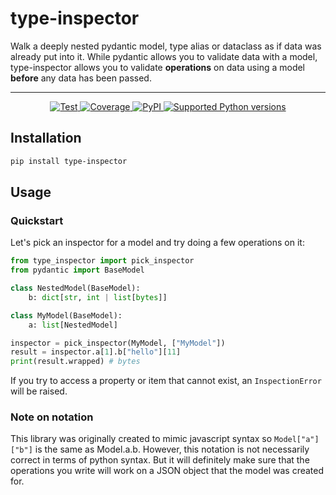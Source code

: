 # type-inspector

Walk a deeply nested pydantic model, type alias or dataclass as if data was already put into it. While pydantic allows you to validate data with a model, type-inspector allows you to validate **operations** on data using a model **before** any data has been passed.

---

<p align="center">
<a href="https://github.com/zmievsa/type-inspector/actions?query=workflow%3ATests+event%3Apush+branch%3Amain" target="_blank">
    <img src="https://github.com/zmievsa/type-inspector/actions/workflows/test.yaml/badge.svg?branch=main&event=push" alt="Test">
</a>
<a href="https://codecov.io/gh/ovsyanka83/type-inspector" target="_blank">
    <img src="https://img.shields.io/codecov/c/github/ovsyanka83/type-inspector?color=%2334D058" alt="Coverage">
</a>
<a href="https://pypi.org/project/type-inspector/" target="_blank">
    <img alt="PyPI" src="https://img.shields.io/pypi/v/type-inspector?color=%2334D058&label=pypi%20package" alt="Package version">
</a>
<a href="https://pypi.org/project/type-inspector/" target="_blank">
    <img src="https://img.shields.io/pypi/pyversions/type-inspector?color=%2334D058" alt="Supported Python versions">
</a>
</p>

## Installation

```bash
pip install type-inspector
```

## Usage

### Quickstart

Let's pick an inspector for a model and try doing a few operations on it:

```python
from type_inspector import pick_inspector
from pydantic import BaseModel

class NestedModel(BaseModel):
    b: dict[str, int | list[bytes]]

class MyModel(BaseModel):
    a: list[NestedModel]

inspector = pick_inspector(MyModel, ["MyModel"])
result = inspector.a[1].b["hello"][11]
print(result.wrapped) # bytes
```

If you try to access a property or item that cannot exist, an `InspectionError` will be raised.

### Note on notation

This library was originally created to mimic javascript syntax so `Model["a"]["b"]` is the same as Model.a.b. However, this notation is not necessarily correct in terms of python syntax. But it will definitely make sure that the operations you write will work on a JSON object that the model was created for.
